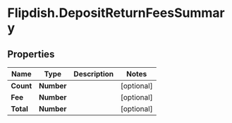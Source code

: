 # Flipdish.DepositReturnFeesSummary

## Properties

Name | Type | Description | Notes
------------ | ------------- | ------------- | -------------
**Count** | **Number** |  | [optional] 
**Fee** | **Number** |  | [optional] 
**Total** | **Number** |  | [optional] 


